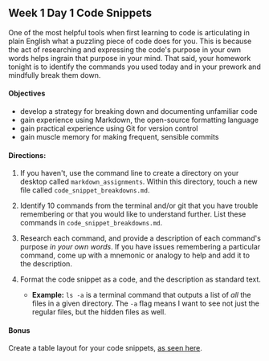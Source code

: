 ## Week 1 Day 1 Code Snippets

One of the most helpful tools when first learning to code is articulating in plain English what a puzzling piece of code does for you. This is because the act of researching and expressing the code's purpose in your own words helps ingrain that purpose in your mind. That said, your homework tonight is to identify the commands you used today and in your prework and mindfully break them down.

#### Objectives

* develop a strategy for breaking down and documenting unfamiliar code
* gain experience using Markdown, the open-source formatting language
* gain practical experience using Git for version control
* gain muscle memory for making frequent, sensible commits

#### Directions:

1. If you haven't, use the command line to create a directory on your desktop called `markdown_assignments`. Within this directory, touch a new file called `code_snippet_breakdowns.md`.

1. Identify 10 commands from the terminal and/or git that you have trouble remembering or that you would like to understand further. List these commands in `code_snippet_breakdowns.md`.

1. Research each command, and provide a description of each command's purpose *in your own words*. If you have issues remembering a particular command, come up with a mnemonic or analogy to help and add it to the description. 

1. Format the code snippet as a code, and the description as standard text.

    * __Example:__ `ls -a` is a terminal command that outputs a list of *all* the files in a given directory. The `-a` flag means I want to see not just the regular files, but the hidden files as well. 

#### Bonus

Create a table layout for your code snippets, [as seen here](https://gist.github.com/vanderhoop/0356c9489ccba09ffc5a).
